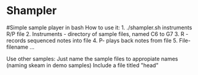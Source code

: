 # Shampler
#Simple sample player in bash
How to use it:
	1. ./shampler.sh instruments R/P file
	2. Instruments - directory of sample files, named C6 to G7
	3. R - records sequenced notes into file
	4. P- plays back notes from file
	5. File- filename
	...
  
  
  Use other samples:
  Just name the sample files to appropiate names (naming skeam in demo samples)
  Include a file titled "head"
  
